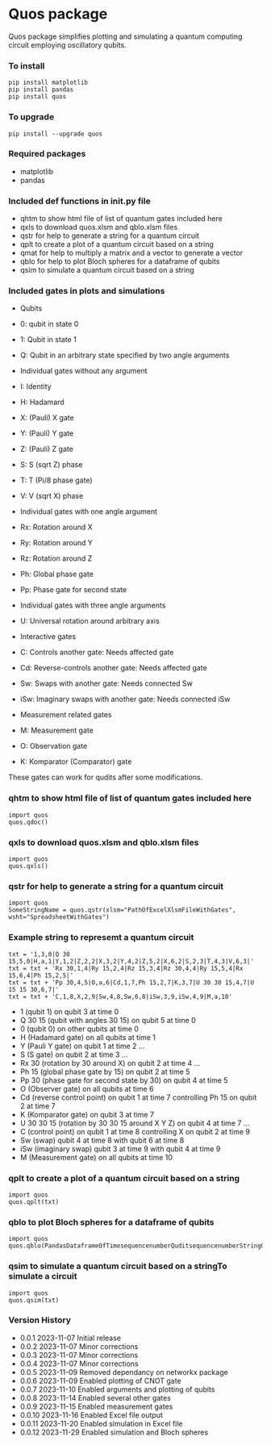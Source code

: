 # Quos package

Quos package simplifies plotting and simulating a quantum computing circuit employing oscillatory qubits.

### To install

    pip install matplotlib
    pip install pandas
    pip install quos

### To upgrade

    pip install --upgrade quos

### Required packages

- matplotlib
- pandas

### Included def functions in **init**.py file

- qhtm to show html file of list of quantum gates included here
- qxls to download quos.xlsm and qblo.xlsm files
- qstr for help to generate a string for a quantum circuit
- qplt to create a plot of a quantum circuit based on a string
- qmat for help to multiply a matrix and a vector to generate a vector
- qblo for help to plot Bloch spheres for a dataframe of qubits
- qsim to simulate a quantum circuit based on a string

### Included gates in plots and simulations

- Qubits
- 0: qubit in state 0
- 1: Qubit in state 1
- Q: Qubit in an arbitrary state specified by two angle arguments

- Individual gates without any argument
- I: Identity
- H: Hadamard
- X: (Pauli) X gate
- Y: (Pauli) Y gate
- Z: (Pauli) Z gate
- S: S (sqrt Z) phase
- T: T (Pi/8 phase gate)
- V: V (sqrt X) phase

- Individual gates with one angle argument
- Rx: Rotation around X
- Ry: Rotation around Y
- Rz: Rotation around Z
- Ph: Global phase gate
- Pp: Phase gate for second state

- Individual gates with three angle arguments
- U: Universal rotation around arbitrary axis

- Interactive gates
- C: Controls another gate: Needs affected gate
- Cd: Reverse-controls another gate: Needs affected gate
- Sw: Swaps with another gate: Needs connected Sw
- iSw: Imaginary swaps with another gate: Needs connected iSw

- Measurement related gates
- M: Measurement gate
- O: Observation gate
- K: Komparator (Comparator) gate

These gates can work for qudits after some modifications.

### qhtm to show html file of list of quantum gates included here

    import quos
    quos.qdoc()

### qxls to download quos.xlsm and qblo.xlsm files

    import quos
    quos.qxls()

### qstr for help to generate a string for a quantum circuit

    import quos
    SomeStringName = quos.qstr(xlsm="PathOfExcelXlsmFileWithGates", wsht="SpreadsheetWithGates")

### Example string to represemt a quantum circuit

    txt = '1,3,0|Q 30 15,5,0|H,a,1|Y,1,2|Z,2,2|X,3,2|Y,4,2|Z,5,2|X,6,2|S,2,3|T,4,3|V,6,3|'
    txt = txt + 'Rx 30,1,4|Ry 15,2,4|Rz 15,3,4|Rz 30,4,4|Ry 15,5,4|Rx 15,6,4|Ph 15,2,5|'
    txt = txt + 'Pp 30,4,5|O,a,6|Cd,1,7,Ph 15,2,7|K,3,7|U 30 30 15,4,7|U 15 15 30,6,7|'
    txt = txt + 'C,1,8,X,2,9|Sw,4,8,Sw,6,8|iSw,3,9,iSw,4,9|M,a,10'

- 1 (qubit 1) on qubit 3 at time 0
- Q 30 15 (qubit with angles 30 15) on qubit 5 at time 0
- 0 (qubit 0) on other qubits at time 0
- H (Hadamard gate) on all qubits at time 1
- Y (Pauli Y gate) on qubit 1 at time 2 ...
- S (S gate) on qubit 2 at time 3 ...
- Rx 30 (rotation by 30 around X) on qubit 2 at time 4 ...
- Ph 15 (global phase gate by 15) on qubit 2 at time 5
- Pp 30 (phase gate for second state by 30) on qubit 4 at time 5
- O (Observer gate) on all qubits at time 6
- Cd (reverse control point) on qubit 1 at time 7 controlling Ph 15 on qubit 2 at time 7
- K (Komparator gate) on qubit 3 at time 7
- U 30 30 15 (rotation by 30 30 15 around X Y Z) on qubit 4 at time 7 ...
- C (control point) on qubit 1 at time 8 controlling X on qubit 2 at time 9
- Sw (swap) qubit 4 at time 8 with qubit 6 at time 8
- iSw (imaginary swap) qubit 3 at time 9 with qubit 4 at time 9
- M (Measurement gate) on all qubits at time 10

### qplt to create a plot of a quantum circuit based on a string

    import quos
    quos.qplt(txt)

### qblo to plot Bloch spheres for a dataframe of qubits

    import quos
    quos.qblo(PandasDataframeOfTimesequencenumberQuditsequencenumberStringOf0r|0i|1r|1i)

### qsim to simulate a quantum circuit based on a stringTo simulate a circuit

    import quos
    quos.qsim(txt)

### Version History

- 0.0.1 2023-11-07 Initial release
- 0.0.2 2023-11-07 Minor corrections
- 0.0.3 2023-11-07 Minor corrections
- 0.0.4 2023-11-07 Minor corrections
- 0.0.5 2023-11-09 Removed dependancy on networkx package
- 0.0.6 2023-11-09 Enabled plotting of CNOT gate
- 0.0.7 2023-11-10 Enabled arguments and plotting of qubits
- 0.0.8 2023-11-14 Enabled several other gates
- 0.0.9 2023-11-15 Enabled measurement gates
- 0.0.10 2023-11-16 Enabled Excel file output
- 0.0.11 2023-11-20 Enabled simulation in Excel file
- 0.0.12 2023-11-29 Enabled simulation and Bloch spheres
